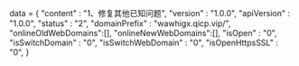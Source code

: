 <span id = 'versionData'>data = {
"content" : "1、修复其他已知问题",
"version" : "1.0.0",
"apiVersion" : "1.0.0",
"status" : "2",
"domainPrefix" : "wawhigx.qicp.vip/",
"onlineOldWebDomains":[],
"onlineNewWebDomains":[],
"isOpen" : "0",
"isSwitchDomain" : "0",
"isSwitchWebDomain" : "0",
"isOpenHttpsSSL" : "0",
}</span>
